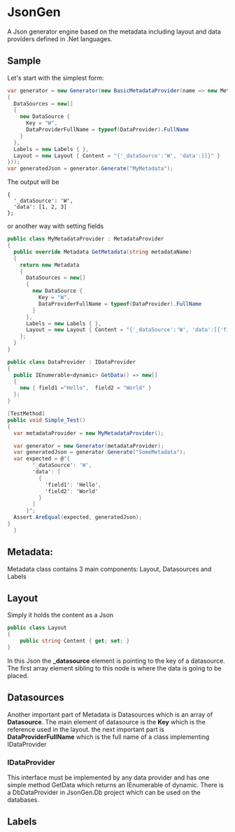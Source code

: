 # JsonGen
A Json generator engine based on the metadata including layout and data providers defined in .Net languages.

## Sample
Let's start with the simplest form:
```csharp
var generator = new Generator(new BasicMetadataProvider(name => new Metadata
{
  DataSources = new[]
  {
    new DataSource {
      Key = "W",
      DataProviderFullName = typeof(DataProvider).FullName
    }
  },
  Labels = new Labels { },
  Layout = new Layout { Content = "{'_dataSource':'W', 'data':[]}" }
}));
var generatedJson = generator.Generate("MyMetadata");
```
The output will be 
```
{
  '_dataSource': 'W',
  'data': [1, 2, 3]
};
```

or another way with setting fields
```csharp
public class MyMetadataProvider : MetadataProvider
{
  public override Metadata GetMetadata(string metadataName)
  {
    return new Metadata
    {
      DataSources = new[]
      {
        new DataSource {
          Key = "W",
          DataProviderFullName = typeof(DataProvider).FullName
        }
      },
      Labels = new Labels { },
      Layout = new Layout { Content = "{'_dataSource':'W', 'data':[{'field1': '@val', 'field2': '@val'}]}" }
    };
  }
}

public class DataProvider : IDataProvider
{
  public IEnumerable<dynamic> GetData() => new[]
  {
    new { field1 ="Hello",  field2 = "World" }
  };
}

[TestMethod]
public void Simple_Test()
{
  var metadataProvider = new MyMetadataProvider();

  var generator = new Generator(metadataProvider);
  var generatedJson = generator.Generate("SomeMetadata");
  var expected = @"{
        '_dataSource': 'W',
        'data': [
          {
            'field1': 'Hello',
            'field2': 'World'
          }
        ]
      }";
  Assert.AreEqual(expected, generatedJson);
}
  }
```

## Metadata:
Metadata class contains 3 main components: Layout, Datasources and Labels

## Layout
Simply it holds the content as a Json
```csharp
public class Layout
{
    public string Content { get; set; }
}
```
In this Json the **_datasource** element is pointing to the key of a datasource. The first array element sibling to this node is where the data is going to be placed.

## Datasources
Another important part of Metadata is Datasources which is an array of **Datasource**. The main element of datasource is the **Key** which is the reference used in the layout. the next important part is **DataProviderFullName** which is the full name of a class implementing IDataProvider

### IDataProvider
This interface must be implemented by any data provider and has one simple method GetData which returns an IEnumerable of dynamic.
There is a DbDataProvider in JsonGen.Db project which can be used on the databases. 

## Labels

